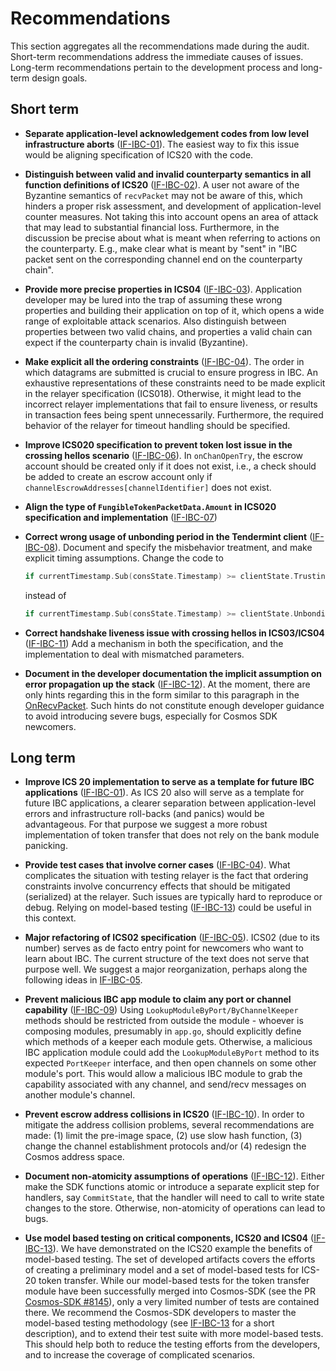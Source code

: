 # Recommendations 

This section aggregates all the recommendations made during the audit. Short-term
recommendations address the immediate causes of issues. Long-term recommendations
pertain to the development process and long-term design goals.

## Short term


- **Separate application-level acknowledgement codes from low level infrastructure aborts** ([IF-IBC-01](./IF-IBC-01.md)).
  The easiest way to fix this issue would be aligning specification of ICS20 with the code.
  
- **Distinguish between valid and invalid counterparty semantics in all function definitions of ICS20** 
  ([IF-IBC-02](./IF-IBC-02.md)). A user not aware of the Byzantine semantics of `recvPacket` may not be aware of this,
  which hinders a proper risk assessment, and development of application-level counter measures. Not taking this into
  account opens an area of attack that may lead to substantial financial loss. Furthermore, in the discussion be 
  precise about what is meant when referring to actions on the counterparty.
  E.g., make clear what is meant by "sent" in "IBC packet sent on the corresponding channel end on the counterparty 
  chain".
  
- **Provide more precise properties in ICS04** ([IF-IBC-03](./IF-IBC-03.md)). Application developer may be lured into 
  the trap of assuming these wrong properties and building their application on
  top of it, which opens a wide range of exploitable attack scenarios. Also distinguish between properties 
  between two valid chains, and properties a valid chain can expect if the counterparty chain is invalid (Byzantine). 
  
- **Make explicit all the ordering constraints** ([IF-IBC-04](./IF-IBC-04.md)). The order in which datagrams are 
  submitted is crucial to ensure progress in IBC. An exhaustive representations of these
  constraints need to be made explicit in the relayer specification (ICS018). Otherwise, it might lead to the 
  incorrect relayer implementations that fail to ensure liveness, or 
  results in transaction fees being spent unnecessarily. Furthermore, the required behavior of the relayer for 
  timeout handling should be specified. 
  
- **Improve ICS020 specification to prevent token lost issue in the crossing hellos scenario**
  ([IF-IBC-06](./IF-IBC-06.md)). In `onChanOpenTry`, the escrow account should be created only if it does not exist, i.e.,
  a check should be added to create an escrow account only if `channelEscrowAddresses[channelIdentifier]`
  does not exist. 

- **Align the type of `FungibleTokenPacketData.Amount` in ICS020 specification and implementation**
  ([IF-IBC-07](./IF-IBC-07.md))

- **Correct wrong usage of unbonding period in the Tendermint client** ([IF-IBC-08](./IF-IBC-08.md)).
Document and specify the misbehavior treatment, and make explicit timing assumptions.
Change the code to
  ```go
  if currentTimestamp.Sub(consState.Timestamp) >= clientState.TrustingPeriod {
  ``` 
  instead of 
  ```go
  if currentTimestamp.Sub(consState.Timestamp) >= clientState.UnbondingPeriod {
  ```

- **Correct handshake liveness issue with crossing hellos in ICS03/ICS04** ([IF-IBC-11](./IF-IBC-11.md)) 
  Add a mechanism in both the specification, and the implementation
  to deal with mismatched parameters.

- **Document in the developer documentation the implicit assumption on error propagation up the stack**
  ([IF-IBC-12](./IF-IBC-12.md)). At the moment, there are only hints regarding this in the form similar to this paragraph 
  in the
  [OnRecvPacket](https://github.com/cosmos/cosmos-sdk/blob/6cbbe0d4ef90f886dfc356979b89979ddfcd00d8/x/ibc/applications/transfer/keeper/relay.go#L273-L285).
  Such hints do not constitute enough developer guidance to avoid introducing severe bugs, especially for Cosmos SDK newcomers.

## Long term


- **Improve ICS 20 implementation to serve as a template for future IBC applications**
  ([IF-IBC-01](./IF-IBC-01.md)). As ICS 20 also will serve as a template for future IBC applications, a clearer 
  separation between application-level errors and infrastructure roll-backs (and panics) would be advantageous. 
  For that purpose we suggest a more robust implementation of token transfer that does not rely on the bank module 
  panicking.
    
- **Provide test cases that involve corner cases** ([IF-IBC-04](./IF-IBC-04.md)). What complicates the situation with 
  testing relayer is the fact that ordering constraints involve concurrency effects that should be
  mitigated (serialized) at the relayer. Such issues are typically hard to reproduce or debug. Relying on model-based
  testing ([IF-IBC-13](./IF-IBC-13.md)) could be useful in this context.

- **Major refactoring of ICS02 specification** ([IF-IBC-05](./IF-IBC-05.md)). ICS02 (due to its number) serves as 
  de facto entry point for newcomers who want to learn about IBC. The current
  structure of the text does not serve that purpose well. We suggest a major reorganization, perhaps along the following
  ideas in [IF-IBC-05](./IF-IBC-05.md).
  
- **Prevent malicious IBC app module to claim any port or channel capability** ([IF-IBC-09](./IF-IBC-09.md))
  Using `LookupModuleByPort/ByChannelKeeper` methods should be restricted from outside the module - whoever is 
  composing modules, presumably in `app.go`, should explicitly define which methods of a keeper each module gets. 
  Otherwise, a malicious IBC application module could add the `LookupModuleByPort` method to its expected
  `PortKeeper` interface, and then open channels on some other module's port. This would allow a malicious IBC module
  to grab the capability associated with any channel, and send/recv messages on another module's channel.

- **Prevent escrow address collisions in ICS20** ([IF-IBC-10](./IF-IBC-10.md)). In order to mitigate the address
  collision problems, several recommendations are made:
  (1) limit the pre-image space,
  (2) use slow hash function,
  (3) change the channel establishment protocols and/or
  (4) redesign the Cosmos address space.

- **Document non-atomicity assumptions of operations** ([IF-IBC-12](./IF-IBC-12.md)). Either make the SDK functions
  atomic or introduce a separate explicit step for handlers, say `CommitState`, that 
  the handler will need to call to write state changes to the store. Otherwise, non-atomicity of operations can lead
  to bugs.
  
- **Use model based testing on critical components, ICS20 and ICS04** ([IF-IBC-13](./IF-IBC-13.md)). We have demonstrated on
  the ICS20 example the benefits of model-based testing. The set of developed
  artifacts covers the efforts of creating a preliminary model and a set of model-based tests for
  ICS-20 token transfer. While our model-based tests for the token transfer module
  have been successfully merged into Cosmos-SDK (see the PR [Cosmos-SDK #8145](https://github.com/cosmos/cosmos-sdk/pull/8145)), 
  only a very limited number of tests are contained there. We recommend the Cosmos-SDK developers to master the 
  model-based testing methodology (see [IF-IBC-13](./IF-IBC-13.md) for a short description), and to extend their 
  test suite with more model-based tests. This should help both to reduce the testing efforts from the developers, and 
  to increase the coverage of complicated scenarios. 
  
 

